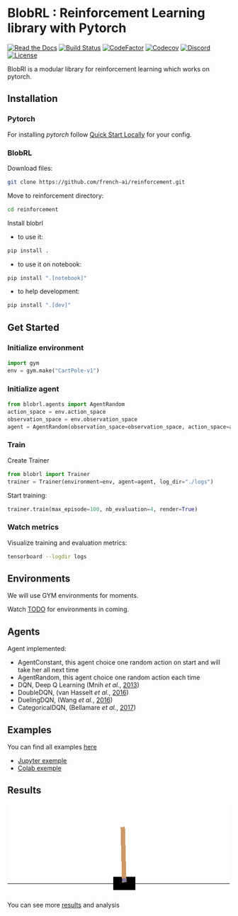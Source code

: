 ﻿BlobRL : Reinforcement Learning library with Pytorch
============

[![Read the Docs](https://img.shields.io/readthedocs/blobrl?style=for-the-badge)](https://blobrl.readthedocs.io/en/latest/?badge=latest)
[![Build Status](https://img.shields.io/travis/french-ai/reinforcement?branch=master.svg&style=for-the-badge)](https://travis-ci.org/french-ai/reinforcement)
[![CodeFactor](https://www.codefactor.io/repository/github/french-ai/reinforcement/badge?style=for-the-badge)](https://www.codefactor.io/repository/github/french-ai/reinforcement)
[![Codecov](https://img.shields.io/codecov/c/github/french-ai/reinforcement?style=for-the-badge)](https://codecov.io/gh/french-ai/reinforcement)
[![Discord](https://img.shields.io/badge/discord-chat-7289DA.svg?logo=Discord&style=for-the-badge)](https://discord.gg/f5MZP2K)
[![License](https://img.shields.io/badge/License-Apache%202.0-blue.svg?style=for-the-badge)](https://github.com/french-ai/reinforcement/blob/master/LICENSE)

BlobRl is a modular library for reinforcement learning which works on pytorch.

## Installation

### Pytorch

For installing *pytorch* follow [Quick Start Locally](https://pytorch.org/) for your config.

### BlobRL
Download files:

```bash
git clone https://github.com/french-ai/reinforcement.git
```

Move to reinforcement directory:

```bash
cd reinforcement
```
Install blobrl

- to use it:

```bash
pip install .
```

- to use it on notebook:

```bash
pip install ".[notebook]"
```

- to help development:

```bash
pip install ".[dev]"
```

## Get Started
### Initialize environment
```python
import gym
env = gym.make("CartPole-v1")
```

### Initialize agent

```python
from blobrl.agents import AgentRandom
action_space = env.action_space
observation_space = env.observation_space
agent = AgentRandom(observation_space=observation_space, action_space=action_space)
```

### Train 

Create Trainer
```python
from blobrl import Trainer
trainer = Trainer(environment=env, agent=agent, log_dir="./logs")
```
Start training:
```python
trainer.train(max_episode=100, nb_evaluation=4, render=True)
```

### Watch metrics
Visualize training and evaluation metrics:
```bash
tensorboard --logdir logs
```

## Environments

We will use GYM environments for moments.

Watch [TODO](./TODO.md#environments-list) for environments in coming.

## Agents

Agent implemented:
- AgentConstant, this agent choice one random action on start and will take her all next time
- AgentRandom, this agent choice one random action each time
- DQN, Deep Q Learning (Mnih *et al.*, [2013](https://arxiv.org/abs/1312.5602))
- DoubleDQN, (van Hasselt *et al.*, [2016](https://arxiv.org/abs/1509.06461))
- DuelingDQN, (Wang *et al.*, [2016](https://arxiv.org/abs/1511.06581))
- CategoricalDQN, (Bellamare *et al.*, [2017](https://arxiv.org/abs/1707.06887))

## Examples

You can find all examples [here](./examples)
- [Jupyter exemple](./examples/example_jupyter.ipynb)
- [Colab exemple](./examples/example_colab.ipynb)


## Results

![CartPoleExemple.gif](./results/ressources/cartpole.gif)

You can see more [results](./results/README.md) and analysis

